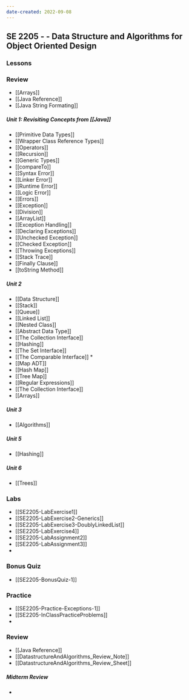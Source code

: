 ```yaml
---
date-created: 2022-09-08
---
```

## SE 2205 -  - Data Structure and Algorithms for Object Oriented Design
### Lessons
### Review
- [[Arrays]]
- [[Java Reference]]
- [[Java String Formating]]

##### Unit 1: Revisiting Concepts from [[Java]]
- [[Primitive Data Types]]
- [[Wrapper Class Reference Types]]
- [[Operators]]
- [[Recursion]]
- [[Generic Types]]
- [[compareTo]]
- [[Syntax Error]]
- [[Linker Error]]
- [[Runtime Error]]
- [[Logic Error]]
- [[Errors]]
- [[Exception]]
- [[Division]]
- [[ArrayList]]
- [[Exception Handling]]
- [[Declaring Exceptions]]
- [[Unchecked Exception]]
- [[Checked Exception]]
- [[Throwing Exceptions]]
- [[Stack Trace]]
- [[Finally Clause]]
- [[toString Method]]
##### Unit 2
- [[Data Structure]]
- [[Stack]]
- [[Queue]]
- [[Linked List]]
- [[Nested Class]]
- [[Abstract Data Type]]
- [[The Collection Interface]]
- [[Hashing]]
- [[The Set Interface]]
- [[The Comparable Interface]] *
- [[Map ADT]]
- [[Hash Map]]
- [[Tree Map]]
- [[Regular Expressions]]
- [[The Collection Interface]]
- [[Arrays]]
##### Unit 3
- [[Algorithms]]
##### Unit 5
- [[Hashing]]
##### Unit 6
- [[Trees]]



### Labs
- [[SE2205-LabExercise1]]
- [[SE2205-LabExercise2-Generics]]
- [[SE2205-LabExercise3-DoublyLinkedList]]
- [[SE2205-LabExercise4]]
- [[SE2205-LabAssignment2]]
- [[SE2205-LabAssignment3]]
- 

### Bonus Quiz
- [[SE2205-BonusQuiz-1]]

### Practice
- [[SE2205-Practice-Exceptions-1]]
- [[SE2205-InClassPracticeProblems]]
- 

### Review
- [[Java Reference]]
- [[DatastructureAndAlgorithms_Review_Note]]
- [[DatastructureAndAlgorithms_Review_Sheet]]
##### Midterm Review
- 